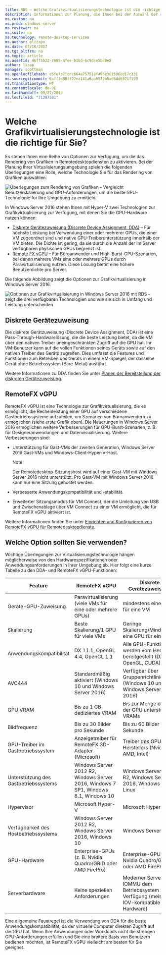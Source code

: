 ```yaml
---
title: RDS – Welche Grafikvirtualisierungstechnologie ist die richtige für Sie?
description: Informationen zur Planung, die Ihnen bei der Auswahl der richtigen Grafikvirtualisierungsoption für Ihre RDS-Bereitstellung helfen.
ms.custom: na
ms.prod: windows-server
ms.reviewer: na
ms.suite: na
ms.technology: remote-desktop-services
ms.author: elizapo
ms.date: 03/16/2017
ms.tgt_pltfrm: na
ms.topic: article
ms.assetid: d6ff5b22-7695-4fee-b1bd-6c9dce5bd0e8
author: lizap
manager: scottman
ms.openlocfilehash: d5fe737fcdc664a757518f495e3815968d17c331
ms.sourcegitcommit: 6aff3d88ff22ea141a6ea6572a5ad8dd6321f199
ms.translationtype: HT
ms.contentlocale: de-DE
ms.lasthandoff: 09/27/2019
ms.locfileid: "71387501"
---
```

# <a name="which-graphics-virtualization-technology-is-right-for-you"></a>Welche Grafikvirtualisierungstechnologie ist die richtige für Sie?

Es stehen Ihnen eine Reihe von Optionen zur Verfügung, um die das Rendering von Grafiken in Remotedesktopdiensten zu aktivieren. Bei der Planung Ihrer Virtualisierungsumgebung spielen die folgenden Überlegungen eine Rolle, welche Technologie Sie für das Rendering von Grafiken auswählen:

![Überlegungen zum Rendering von Grafiken – Vergleicht Benutzerskalierung und GPU-Anforderungen, um die beste GPU-Technologie für Ihre Umgebung zu ermitteln.](media/rds-gpu.png)

In Windows Server 2016 stehen Ihnen mit Hyper-V zwei Technologien zur Grafikvirtualisierung zur Verfügung, mit denen Sie die GPU-Hardware nutzen können:

- [Diskrete Gerätezuweisung (Discrete Device Assignment, DDA)](#discrete-device-assignment) – Für höchste Leistung bei Verwendung einer oder mehrerer GPUs, die einer VM zugeordnet sind und native GPU-Treiberunterstützung innerhalb der VM bieten. Die Dichte ist gering, da sie durch die Anzahl der im Server verfügbaren physischen GPUs begrenzt ist. 
- [Remote FX vGPU](#remotefx-vgpu) – Für Büroanwender und High-Burst-GPU-Szenarien, bei denen mehrere VMs eine oder mehrere GPUs durch Paravirtualisierung nutzen. Diese Lösung bietet eine höhere Benutzerdichte pro Server.

Die folgende Abbildung zeigt die Optionen zur Grafikvirtualisierung in Windows Server 2016.

![Optionen zur Grafikvirtualisierung in Windows Server 2016 mit RDS – zeigt die drei verfügbaren Technologien und wie sie sich in Umfang und Leistung unterscheiden](media/rds-graphics-virtualization.png)

## <a name="discrete-device-assignment"></a>Diskrete Gerätezuweisung
Die diskrete Gerätzuweisung (Discrete Device Assignment, DDA) ist eine Pass-Through-Hardwarelösung, die die beste Leistung bietet, da die VM über den nativen Treiber uneingeschränkten Zugriff auf die GPU hat. Ihr VM-Benutzer kann auf die vollen Funktionen seines Geräts sowie auf den nativen Treiber des Geräts zugreifen. Dies umfasst die Features und Funktionen zum Betreiben des Geräts in einem VM-Spiegel, der dasselbe Gerät ohne Betriebssystem (Bare-Metal) ausführt.

Weitere Informationen zu DDA finden Sie unter [Planen der Bereitstellung der diskreten Gerätezuweisung](../../virtualization/hyper-v/plan/plan-for-deploying-devices-using-discrete-device-assignment.md).

## <a name="remotefx-vgpu"></a>RemoteFX vGPU 
RemoteFX vGPU ist eine Technologie zur Grafikvirtualisierung, die es ermöglicht, die Rechenleistung einer GPU auf verschiedene Gastbetriebssysteme aufzuteilen, um Szenarien von Büroanwendern zu ermöglichen (siehe erste Grafik oben). Die Neuerungen in Windows Server 2016 ermöglichen weitere Verbesserungen für GPU-Burst-Szenarien, z. B. für Designeranwendungen und Datenvisualisierung. Weitere Verbesserungen sind:

- Unterstützung für Gast-VMs der zweiten Generation, Windows Server 2016 Gast-VMs und Windows-Client-Hyper-V-Host.
  >[!NOTE] 
  > Der Remotedesktop-Sitzungshost wird auf einer Gast-VM mit Windows Server 2016 nicht unterstützt. Pro Gast-VM mit Windows Server 2016 kann nur eine Sitzung gehostet werden.

- Verbesserte Anwendungskompatibilität und -stabilität.
- Erweiterter Sitzungsmodus für VM Connect, der die Umleitung von USB und Zwischenablage über VM Connect zu einer VM ermöglicht, die für RemoteFX vGPU aktiviert ist.

Weitere Informationen finden Sie unter [Einrichten und Konfigurieren von RemoteFX vGPU für Remotedesktopdienste](rds-remotefx-vgpu.md).

## <a name="which-should-you-use"></a>Welche Option sollten Sie verwenden?

Wichtige Überlegungen zur Virtualisierungstechnologie hängen möglicherweise von den Hardwarespezifikationen oder Anwendungsanforderungen in Ihrer Umgebung ab. Hier folgt eine kurze Tabelle zu den DDA- und RemoteFX vGPU-Funktionen:

| Feature               | RemoteFX vGPU                                                                       | Diskrete Gerätezuweisung                                             |
|-----------------------|-------------------------------------------------------------------------------------|------------------------------------------------------------------------|
| Geräte-GPU-Zuweisung | Paravirtualisierung (viele VMs für eine oder mehrere GPUs)                                     | mindestens eine GPU für eine VM                                                  |
| Skalierung                 | Beste Skalierung/1 GPU für viele VMs                                                      | Geringe Skalierung/Mindestens eine GPU für eine VM                                     |
| Anwendungskompatibilität     | DX 11.1, OpenGL 4.4, OpenCL 1.1                                                     | Alle GPU-Funktionen werden vom Hersteller bereitgestellt (DX 12, OpenGL, CUDA)          |
| AVC444                | Standardmäßig aktiviert (Windows 10 und Windows Server 2016)                             | Verfügbar über Gruppenrichtlinie (Windows 10 und Windows Server 2016)    |
| GPU VRAM              | Bis zu 1 GB dediziertes VRAM                                                           | Bis zur Menge des von der GPU unterstützen VRAMs                                        |
| Bildfrequenz            | Bis zu 30 Bilder pro Sekunde                                                                         | Bis zu 60 Bilder pro Sekunde                                                            |
| GPU-Treiber im Gastbetriebssystem   | Anzeigetreiber für RemoteFX 3D-Adapter (Microsoft)                                      | Treiber des GPU-Herstellers (Nvidia, AMD, Intel)                                 |
| Unterstützung des Gastbetriebssystems      |  Windows Server 2012 R2, Windows Server 2016, Windows 7 SP1, Windows 8.1, Windows 10 |  Windows Server 2012 R2, Windows Server 2016, Windows 10, Linux         |
| Hypervisor            | Microsoft Hyper-V                                                                   | Microsoft Hyper-V                                                      |
| Verfügbarkeit des Hostbetriebssystems  |  Windows Server 2012 R2, Windows Server 2016, Windows 10                             | Windows Server 2016                                                    |
| GPU-Hardware          | Enterprise-GPUs (z. B. Nvidia Quadro/GRID oder AMD FirePro)                         | Enterprise-GPUs (z. B. Nvidia Quadro/GRID oder AMD FirePro)            |
| Serverhardware       | Keine speziellen Anforderungen                                                             | Moderner Server, stellt IOMMU dem Betriebssystem zur Verfügung (meist SR-IOV-kompatible Hardware) |

Eine allgemeine Faustregel ist die Verwendung von DDA für die beste Anwendungskompatibilität, da der virtuelle Computer direkten Zugriff auf die GPU hat. Wenn Ihre Anwendungen oder Workloads nicht die strengen GPU-Anforderungen erfüllen und Sie eine breitere Basis von Benutzern bedienen möchten, ist RemoteFX vGPU vielleicht am besten für Sie geeignet.